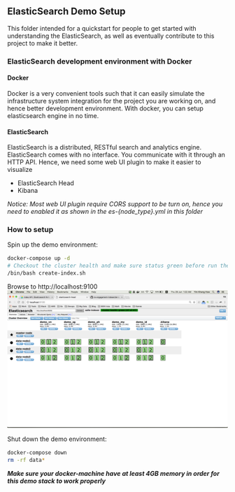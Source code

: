 ## ElasticSearch Demo Setup
This folder intended for a quickstart for people to get started with understanding the ElasticSearch, as well as eventually contribute to this project to make it better.

### ElasticSearch development environment with Docker
#### Docker
Docker is a very convenient tools such that it can easily simulate the infrastructure system integration for the project you are working on, and hence better development environment. With docker, you can setup elasticsearch engine in no time.
#### ElasticSearch
ElasticSearch is a distributed, RESTful search and analytics engine. ElasticSearch comes with no interface. You communicate with it through an HTTP API. Hence, we need some web UI plugin to make it easier to visualize

- ElasticSearch Head
- Kibana

_Notice: Most web UI plugin require CORS support to be turn on, hence you need to enabled it as shown in the es-{node_type}.yml in this folder_

### How to setup
Spin up the demo environment:
```bash
docker-compose up -d
# Checkout the cluster health and make sure status green before run the next command
/bin/bash create-index.sh
```

Browse to http://localhost:9100
![ElasticSearch Head UI](./assets/elasticsearch-head.png)

Shut down the demo environment:
```bash
docker-compose down
rm -rf data*
```

***Make sure your docker-machine have at least 4GB memory in order for this demo stack to work properly***
